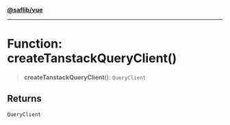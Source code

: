 [**@saflib/vue**](../index.md)

---

# Function: createTanstackQueryClient()

> **createTanstackQueryClient**(): `QueryClient`

## Returns

`QueryClient`
